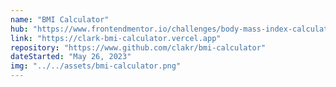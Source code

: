 ```yaml
---
name: "BMI Calculator"
hub: "https://www.frontendmentor.io/challenges/body-mass-index-calculator-brrBkfSz1T"
link: "https://clark-bmi-calculator.vercel.app"
repository: "https://www.github.com/clakr/bmi-calculator"
dateStarted: "May 26, 2023"
img: "../../assets/bmi-calculator.png"
---
```

